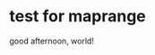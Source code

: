 # test for maprange

<!-- maprange:external.txt,test -->
good afternoon, world!
<!-- maprange.end -->
